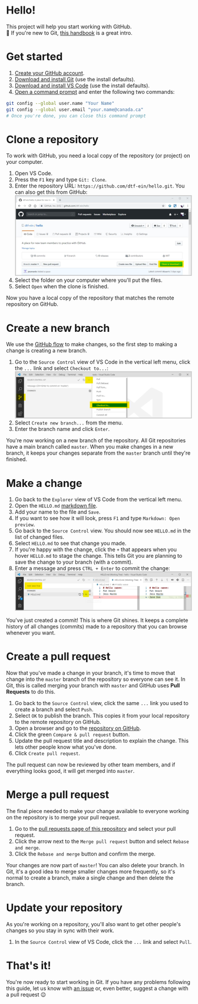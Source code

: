 # Hello!
This project will help you start working with GitHub.   
:rocket: If you're new to Git, [this handbook](https://guides.github.com/introduction/git-handbook/) is a great intro.

# Get started
1. [Create your GitHub account](https://github.com/join).
1. [Download and install Git](https://git-scm.com/downloads) (use the install defaults).
1. [Download and install VS Code](https://code.visualstudio.com/download) (use the install defaults).
1. [Open a command prompt](https://www.wikihow.com/Open-the-Command-Prompt-in-Windows) and enter the following two commands:
```bash
git config --global user.name "Your Name"
git config --global user.email "your.name@canada.ca"
# Once you're done, you can close this command prompt
```

# Clone a repository
To work with GitHub, you need a local copy of the repository (or project) on your computer.

1. Open VS Code.
2. Press the `F1` key and type `Git: Clone`.  
3. Enter the repository URL: `https://github.com/dtf-ein/hello.git`.  You can also get this from GitHub:
![GitHub repository view highlighting the 'Clone or download' button](./assets/imgs/clone.png)
4. Select the folder on your computer where you'll put the files.
5. Select `Open` when the clone is finished.

Now you have a local copy of the repository that matches the remote repository on GitHub.

# Create a new branch
We use the [GitHub flow](https://guides.github.com/introduction/flow/) to make changes, so the first step to making a change is creating a new branch.

1. Go to the `Source Control` view of VS Code in the vertical left menu, click the `...` link and select `Checkout to...`:
![Creating a branch in VS Code](./assets/imgs/new-branch.png)
2. Select `Create new branch...` from the menu.
3. Enter the branch name and click `Enter`.

You're now working on a new branch of the repository.  All Git repositories have a main branch called `master`.  When you make changes in a new branch, it keeps your changes separate from the `master` branch until they're finished.  

# Make a change
1. Go back to the `Explorer` view of VS Code from the vertical left menu.
1. Open the `HELLO.md` [markdown file](https://guides.github.com/features/mastering-markdown/).
1. Add your name to the file and `Save`.  
1. If you want to see how it will look, press `F1` and type `Markdown: Open preview`.
1. Go back to the `Source Control` view.  You should now see `HELLO.md` in the list of changed files. 
1. Select `HELLO.md` to see that change you made.
1. If you're happy with the change, click the `+` that appears when you hover `HELLO.md` to stage the change.  This tells Git you are planning to save the change to your branch (with a commit).
1. Enter a message and press `CTRL + Enter` to commit the change:
![Creating a commit in VS Code](./assets/imgs/commit-message.png)

You've just created a commit!  This is where Git shines.  It keeps a complete history of all changes (commits) made to a repository that you can browse whenever you want.

# Create a pull request
Now that you've made a change in your branch, it's time to move that change into the `master` branch of the repository so everyone can see it.  In Git, this is called merging your branch with `master` and GitHub uses **Pull Requests** to do this.

1. Go back to the `Source Control` view, click the same `...` link you used to create a branch and select `Push`.
1. Select `OK` to publish the branch.  This copies it from your local repository to the remote repository on GitHub.
1. Open a browser and go to the [repository on GitHub](https://github.com/dtf-ein/hello).
1. Click the green `Compare & pull request` button.
1. Update the pull request title and description to explain the change.  This lets other people know what you've done.
1. Click `Create pull request`.

The pull request can now be reviewed by other team members, and if everything looks good, it will get merged into `master`.  

# Merge a pull request
The final piece needed to make your change available to everyone working on the repository is to merge your pull request.

1. Go to the [pull requests page of this repository](https://github.com/dtf-ein/hello/pulls) and select your pull request.
1. Click the arrow next to the `Merge pull request` button and select `Rebase and merge`.
1. Click the `Rebase and merge` button and confirm the merge.

Your changes are now part of `master`!  You can also delete your branch.  In Git, it's a good idea to merge smaller changes more frequently, so it's normal to create a branch, make a single change and then delete the branch.

# Update your repository
As you're working on a repository, you'll also want to get other people's changes so you stay in sync with their work.  

1. In the `Source Control` view of VS Code, click the `...` link and select `Pull`.

# That's it!
You're now ready to start working in Git.  If you have any problems following this guide, let us know with [an issue](https://github.com/dtf-ein/hello/issues) or, even better, suggest a change with a pull request :wink:
